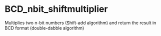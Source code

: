 # BCD_nbit_shiftmultiplier
Multiplies two n-bit numbers (Shift-add algorithm) and return the result in BCD format (double-dabble algorithm)
